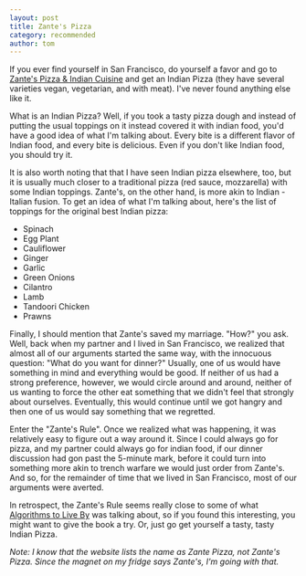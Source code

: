 ```yaml
---
layout: post
title: Zante's Pizza
category: recommended
author: tom
---
```

If you ever find yourself in San Francisco, do yourself a favor and go to [Zante's Pizza & Indian Cuisine](http://www.zantepizza.com/) and get an Indian Pizza (they have several varieties vegan, vegetarian, and with meat). I've never found anything else like it.

What is an Indian Pizza? Well, if you took a tasty pizza dough and instead of putting the usual toppings on it instead covered it with indian food, you'd have a good idea of what I'm talking about. Every bite is a different flavor of Indian food, and every bite is delicious. Even if you don't like Indian food, you should try it.

It is also worth noting that that I have seen Indian pizza elsewhere, too, but it is usually much closer to a traditional pizza (red sauce, mozzarella) with some Indian toppings. Zante's, on the other hand, is more akin to Indian - Italian fusion. To get an idea of what I'm talking about, here's the list of toppings for the original best Indian pizza:
- Spinach
- Egg Plant
- Cauliflower
- Ginger
- Garlic
- Green Onions
- Cilantro
- Lamb
- Tandoori Chicken
- Prawns

Finally, I should mention that Zante's saved my marriage. "How?" you ask. Well, back when my partner and I lived in San Francisco, we realized that almost all of our arguments started the same way, with the innocuous question: "What do you want for dinner?" Usually, one of us would have something in mind and everything would be good. If neither of us had a strong preference, however, we would circle around and around, neither of us wanting to force the other eat something that we didn't feel that strongly about ourselves. Eventually, this would continue until we got hangry and then one of us would say something that we regretted.

Enter the "Zante's Rule". Once we realized what was happening, it was relatively easy to figure out a way around it. Since I could always go for pizza, and my partner could always go for indian food, if our dinner discussion had gon past the 5-minute mark, before it could turn into something more akin to trench warfare we would just order from Zante's. And so, for the remainder of time that we lived in San Francisco, most of our arguments were averted.

In retrospect, the Zante's Rule seems really close to some of what [Algorithms to Live By](https://www.indiebound.org/book/9781250118363) was talking about, so if you found this interesting, you might want to give the book a try. Or, just go get yourself a tasty, tasty Indian Pizza.

*Note: I know that the website lists the name as Zante Pizza, not Zante's Pizza. Since the magnet on my fridge says Zante's, I'm going with that.*
